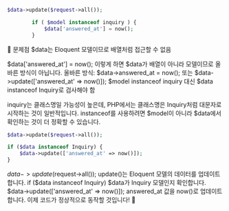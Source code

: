 ```php
$data->update($request->all());

        if ( $model instanceof inquiry ) {
            $data['answered_at'] = now();
        }
```

🚨 문제점
$data는 Eloquent 모델이므로 배열처럼 접근할 수 없음

$data['answered_at'] = now(); 이렇게 하면 $data가 배열이 아니라 모델이므로 올바른 방식이 아닙니다.
올바른 방식: $data->answered_at = now(); 또는 $data->update(['answered_at' => now()]);
$model instanceof inquiry 대신 $data instanceof Inquiry로 검사해야 함

inquiry는 클래스명일 가능성이 높은데, PHP에서는 클래스명은 Inquiry처럼 대문자로 시작하는 것이 일반적입니다.
instanceof를 사용하려면 $model이 아니라 $data에서 확인하는 것이 더 정확할 수 있습니다.

```php
$data->update($request->all());

if ($data instanceof Inquiry) { 
    $data->update(['answered_at' => now()]);
}

```

$data->update($request->all());
update()는 Eloquent 모델의 데이터를 업데이트합니다.
if ($data instanceof Inquiry)
$data가 Inquiry 모델인지 확인합니다.
$data->update(['answered_at' => now()]);
answered_at 값을 now()로 업데이트합니다.
이제 코드가 정상적으로 동작할 것입니다! 🚀